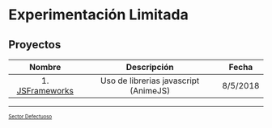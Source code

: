 # Experimentación Limitada

## Proyectos

| Nombre  | Descripción           | Fecha  |
| :---: |:---:| :---: |
| 1. [JSFrameworks](/jsframeworks/index.html) | Uso de librerias javascript (AnimeJS) | 8/5/2018 |

___
<sub><sup>[Sector Defectuoso](sectordefectuoso.com)</sub></sup>
